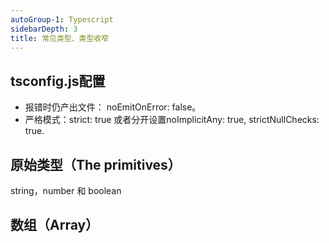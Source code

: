 ```yaml
---
autoGroup-1: Typescript
sidebarDepth: 3
title: 常见类型、类型收窄
---
```


## tsconfig.js配置
- 报错时仍产出文件： noEmitOnError: false。
- 严格模式：strict: true 或者分开设置noImplicitAny: true, strictNullChecks: true.
  
## 原始类型（The primitives）
string，number 和 boolean

## 数组（Array）




